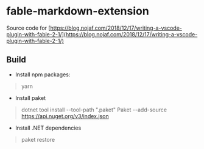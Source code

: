 # fable-markdown-extension

Source code for [https://blog.nojaf.com/2018/12/17/writing-a-vscode-plugin-with-fable-2-1/](https://blog.nojaf.com/2018/12/17/writing-a-vscode-plugin-with-fable-2-1/)

## Build

- Install npm packages:
> yarn

- Install paket
>  dotnet tool install --tool-path ".paket" Paket --add-source https://api.nuget.org/v3/index.json

- Install .NET dependencies
> paket restore